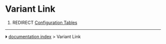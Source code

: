 # Variant Link
1.  REDIRECT [Configuration Tables](Configuration_Tables.md)



---
⏵ [documentation index](../README.md) > Variant Link
